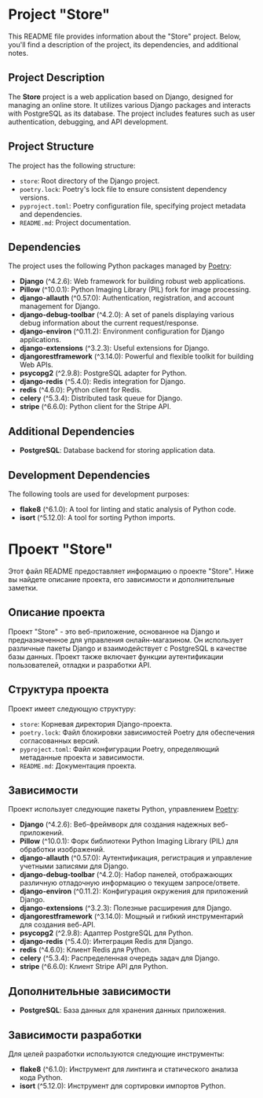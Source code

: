 # Project "Store"

This README file provides information about the "Store" project. Below, you'll find a description of the project, its dependencies, and additional notes.

## Project Description

The **Store** project is a web application based on Django, designed for managing an online store. It utilizes various Django packages and interacts with PostgreSQL as its database. The project includes features such as user authentication, debugging, and API development.

## Project Structure

The project has the following structure:

- `store`: Root directory of the Django project.
- `poetry.lock`: Poetry's lock file to ensure consistent dependency versions.
- `pyproject.toml`: Poetry configuration file, specifying project metadata and dependencies.
- `README.md`: Project documentation.

## Dependencies

The project uses the following Python packages managed by [Poetry](https://python-poetry.org/):

- **Django** (^4.2.6): Web framework for building robust web applications.
- **Pillow** (^10.0.1): Python Imaging Library (PIL) fork for image processing.
- **django-allauth** (^0.57.0): Authentication, registration, and account management for Django.
- **django-debug-toolbar** (^4.2.0): A set of panels displaying various debug information about the current request/response.
- **django-environ** (^0.11.2): Environment configuration for Django applications.
- **django-extensions** (^3.2.3): Useful extensions for Django.
- **djangorestframework** (^3.14.0): Powerful and flexible toolkit for building Web APIs.
- **psycopg2** (^2.9.8): PostgreSQL adapter for Python.
- **django-redis** (^5.4.0): Redis integration for Django.
- **redis** (^4.6.0): Python client for Redis.
- **celery** (^5.3.4): Distributed task queue for Django.
- **stripe** (^6.6.0): Python client for the Stripe API.

## Additional Dependencies

- **PostgreSQL**: Database backend for storing application data.

## Development Dependencies

The following tools are used for development purposes:

- **flake8** (^6.1.0): A tool for linting and static analysis of Python code.
- **isort** (^5.12.0): A tool for sorting Python imports.


# Проект "Store"

Этот файл README предоставляет информацию о проекте "Store". Ниже вы найдете описание проекта, его зависимости и дополнительные заметки.

## Описание проекта

Проект "Store" - это веб-приложение, основанное на Django и предназначенное для управления онлайн-магазином. Он использует различные пакеты Django и взаимодействует с PostgreSQL в качестве базы данных. Проект также включает функции аутентификации пользователей, отладки и разработки API.

## Структура проекта

Проект имеет следующую структуру:

- `store`: Корневая директория Django-проекта.
- `poetry.lock`: Файл блокировки зависимостей Poetry для обеспечения согласованных версий.
- `pyproject.toml`: Файл конфигурации Poetry, определяющий метаданные проекта и зависимости.
- `README.md`: Документация проекта.

## Зависимости

Проект использует следующие пакеты Python, управлением [Poetry](https://python-poetry.org/):

- **Django** (^4.2.6): Веб-фреймворк для создания надежных веб-приложений.
- **Pillow** (^10.0.1): Форк библиотеки Python Imaging Library (PIL) для обработки изображений.
- **django-allauth** (^0.57.0): Аутентификация, регистрация и управление учетными записями для Django.
- **django-debug-toolbar** (^4.2.0): Набор панелей, отображающих различную отладочную информацию о текущем запросе/ответе.
- **django-environ** (^0.11.2): Конфигурация окружения для приложений Django.
- **django-extensions** (^3.2.3): Полезные расширения для Django.
- **djangorestframework** (^3.14.0): Мощный и гибкий инструментарий для создания веб-API.
- **psycopg2** (^2.9.8): Адаптер PostgreSQL для Python.
- **django-redis** (^5.4.0): Интеграция Redis для Django.
- **redis** (^4.6.0): Клиент Redis для Python.
- **celery** (^5.3.4): Распределенная очередь задач для Django.
- **stripe** (^6.6.0): Клиент Stripe API для Python.

## Дополнительные зависимости

- **PostgreSQL**: База данных для хранения данных приложения.

## Зависимости разработки

Для целей разработки используются следующие инструменты:

- **flake8** (^6.1.0): Инструмент для линтинга и статического анализа кода Python.
- **isort** (^5.12.0): Инструмент для сортировки импортов Python.
